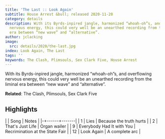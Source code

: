 ```yaml
---
title: 'The Last :: Look Again'
subtitle: House Arrest &bull; released 2020-11-20
category: details
description: With its Byrds-inpired jangle, harmonized “whoah-oh”s, and overflowing
  nervous energy, this could very well be an unearthed recording from the liminal
  era between “new wave” and “alternative”.
author: jclacking
image:
  src: details/2020/the-last.jpg
index: Look Again, The Last
tags: ''
keywords: The Clash, Plimsouls, Sex Clark Five, House Arrest
---
```

With its Byrds-inpired jangle, harmonized “whoah-oh”s, and overflowing nervous energy, this could very well be an unearthed recording from the liminal era between “new wave” and “alternative”.<!--more-->

**Related**: The Clash, Plimsouls, Sex Clark Five

## Highlights

| | Song | Notes |
|-+------+-------|
| 1 | Lies | Because the truth hurts |
| 2 | That's Just Life | Organ wailer |
| 9 | Everybody Had It with You | Recrimination at the State Fair |
| 12 | Look Again | A complete arc |


